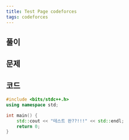 ```yaml
---
title: Test Page codeforces
tags: codeforces
---
```


## 풀이

## 문제

## 코드

```cpp
#include <bits/stdc++.h>
using namespace std;

int main() {
    std::cout << "테스트 완??!!!" << std::endl;
    return 0;
}
```
